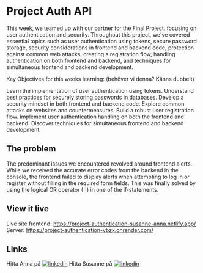 # Project Auth API

This week, we teamed up with our partner for the Final Project.
focusing on user authentication and security. Throughout this project, we've covered essential topics such as user authentication using tokens, secure password storage, security considerations in frontend and backend code, protection against common web attacks, creating a registration flow, handling authentication on both frontend and backend, and techniques for simultaneous frontend and backend development.

Key Objectives for this weeks learning: (behöver vi denna? Känns dubbelt)

Learn the implementation of user authentication using tokens.
Understand best practices for securely storing passwords in databases.
Develop a security mindset in both frontend and backend code.
Explore common attacks on websites and countermeasures.
Build a robust user registration flow.
Implement user authentication handling on both the frontend and backend.
Discover techniques for simultaneous frontend and backend development.

## The problem

The predominant issues we encountered revolved around frontend alerts. While we received the accurate error codes from the backend in the console, the frontend failed to display alerts when attempting to log in or register without filling in the required form fields. This was finally solved by using the logical OR operator (||) in one of the if-statements.

## View it live

Live site frontend: https://project-authentication-susanne-anna.netlify.app/  
Server: https://project-authentication-vbzx.onrender.com/

## Links

Hitta Anna på [![linkedin](https://img.shields.io/badge/linkedin-0A66C2?style=for-the-badge&logo=linkedin&logoColor=white)](https://www.linkedin.com/in/anna-robertsson-829967272//) Hitta Susanne på [![linkedin](https://img.shields.io/badge/linkedin-0A66C2?style=for-the-badge&logo=linkedin&logoColor=white)](https://www.linkedin.com/in/susanne-e-6915a087//)
